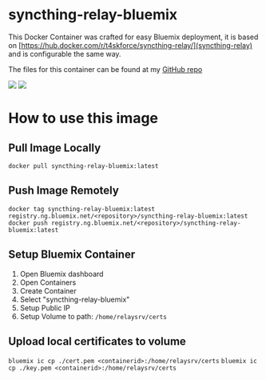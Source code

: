 # syncthing-relay-bluemix
This Docker Container was crafted for easy Bluemix deployment, it is based on [https://hub.docker.com/r/t4skforce/syncthing-relay/](syncthing-relay) and is configurable the same way.

The files for this container can be found at my [GitHub repo](https://github.com/t4skforce/syncthing-relay-bluemix)

[![](https://images.microbadger.com/badges/image/t4skforce/syncthing-relay-bluemix.svg)](http://microbadger.com/images/t4skforce/syncthing-relay-bluemix "Get your own image badge on microbadger.com") [![](https://images.microbadger.com/badges/version/t4skforce/syncthing-relay-bluemix.svg)](http://microbadger.com/images/t4skforce/syncthing-relay-bluemix "Get your own version badge on microbadger.com")

# How to use this image

## Pull Image Locally
`docker pull syncthing-relay-bluemix:latest`

## Push Image Remotely
`docker tag syncthing-relay-bluemix:latest registry.ng.bluemix.net/<repository>/syncthing-relay-bluemix:latest`
`docker push registry.ng.bluemix.net/<repository>/syncthing-relay-bluemix:latest`


## Setup Bluemix Container
1. Open Bluemix dashboard
2. Open Containers
3. Create Container
4. Select "syncthing-relay-bluemix"
5. Setup Public IP
6. Setup Volume to path: `/home/relaysrv/certs`

## Upload local certificates to volume
`bluemix ic cp ./cert.pem <containerid>:/home/relaysrv/certs`
`bluemix ic cp ./key.pem <containerid>:/home/relaysrv/certs`